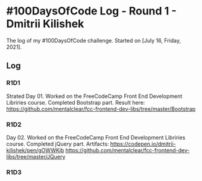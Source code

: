 # #100DaysOfCode Log - Round 1 - Dmitrii Kilishek

The log of my #100DaysOfCode challenge. Started on [July 16, Friday, 2021].

## Log

<!--- 
Record format:

### R1D1 < Header format
Worked on what? What was the progress? Link to the sample.

--->

### R1D1 
Strated Day 01. Worked on the FreeCodeCamp Front End Development Libriries course. Completed Bootstrap part. Result here: https://github.com/mentalclear/fcc-frontend-dev-libs/tree/master/Bootstrap

### R1D2
Day 02. Worked on the FreeCodeCamp Front End Development Libriries course. Completed jQuery part. 
Artifacts:
https://codepen.io/dmitrii-kilishek/pen/gOWWKjb
https://github.com/mentalclear/fcc-frontend-dev-libs/tree/master/JQuery 

### R1D3

